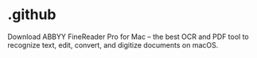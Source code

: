 # .github
Download ABBYY FineReader Pro for Mac – the best OCR and PDF tool to recognize text, edit, convert, and digitize documents on macOS.  
